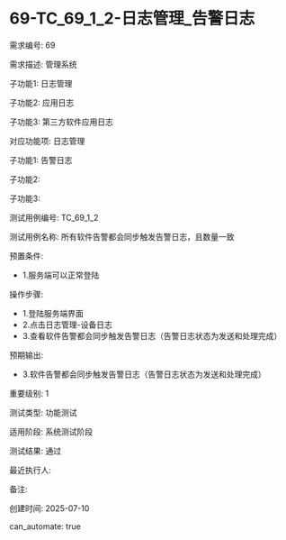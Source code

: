 # 69-TC_69_1_2-日志管理_告警日志

需求编号: 69

需求描述: 管理系统

子功能1: 日志管理

子功能2: 应用日志

子功能3: 第三方软件应用日志


对应功能项: 日志管理

子功能1: 告警日志

子功能2: 

子功能3: 


测试用例编号: TC_69_1_2

测试用例名称: 所有软件告警都会同步触发告警日志，且数量一致

预置条件:
- 1.服务端可以正常登陆

操作步骤:
- 1.登陆服务端界面
- 2.点击日志管理-设备日志
- 3.查看软件告警都会同步触发告警日志（告警日志状态为发送和处理完成）

预期输出:
- 3.软件告警都会同步触发告警日志（告警日志状态为发送和处理完成）

重要级别: 1

测试类型: 功能测试

适用阶段: 系统测试阶段

测试结果: 通过

最近执行人: 

备注: 

创建时间: 2025-07-10

can_automate: true
